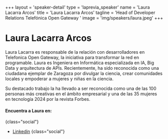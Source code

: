 +++
layout = 'speaker-detail'
type = 'laprevia_speaker'
name = 'Laura Lacarra Arcos'
title = 'Laura Lacarra Arcos'
tagline = 'Head of Developer Relations Telefónica Open Gateway '
image = 'img/speakers/laura.jpeg'
+++

# Laura Lacarra Arcos
Laura Lacarra es responsable de la relación con desarrolladores en Telefonica
Open Gateway, la iniciativa para transformar la red en programable. Laura es
Ingeniera en Informática especializada en IA, Big Data y arquitectura de APIs. Recientemente, ha sido reconocida como una ciudadana ejemplar de
Zaragoza por divulgar la ciencia, crear comunidades locales y empoderar a
mujeres y niñas en la ciencia.

Su destacado trabajo la ha llevado a ser reconocida como una de las 100
personas más creativas en el ámbito empresarial y una de las 35 mujeres en
tecnología 2024 por la revista Forbes.

#### Encuentra a Laura en:

{class="social"}
- [Linkedin](https://www.linkedin.com/in/lauralacarra/)
  {class="social"}